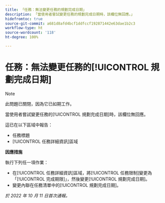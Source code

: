 ```yaml
---
title: 「任務：無法變更任務的規劃完成日期」
description: 「當使用者嘗試變更任務的規劃完成日期時，該欄位無回應。」
hidefromtoc: true
source-git-commit: a681d8afd4bcf1ddfccf192871442e63dae1b2c3
workflow-type: ht
source-wordcount: '118'
ht-degree: 100%

---
```



# 任務：無法變更任務的[!UICONTROL 規劃完成日期]

>[!NOTE]
>
>此問題已關閉，因為它已如期工作。

當使用者嘗試變更任務的[!UICONTROL 規劃完成日期]時，該欄位無回應。

這已在以下區域中報告：

* 任務標題
* [!UICONTROL 任務詳細資訊]區域

**因應措施**

執行下列任一項作業：

* 在[!UICONTROL 任務詳細資訊]區域，將[!UICONTROL 任務限制]變更為「[!UICONTROL 完成期限]」，然後變更[!UICONTROL 規劃完成日期]。
* 變更內聯在任務清單中的[!UICONTROL 規劃完成日期]。

_於 2022 年 10 月 11 日首次通報。_

